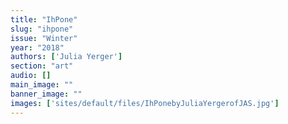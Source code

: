 ```yaml
---
title: "IhPone"
slug: "ihpone"
issue: "Winter"
year: "2018"
authors: ['Julia Yerger']
section: "art"
audio: []
main_image: ""
banner_image: ""
images: ['sites/default/files/IhPonebyJuliaYergerofJAS.jpg']
---
```


